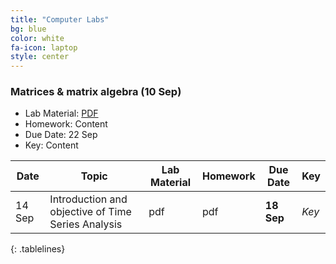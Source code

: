 ```yaml
---
title: "Computer Labs"
bg: blue
color: white
fa-icon: laptop
style: center
---
```


### Matrices & matrix algebra (10 Sep)

- Lab Material: [PDF](files/rmarkdown_example.Rmd)
- Homework: Content
- Due Date: 22 Sep
- Key: Content

<style>
.tablelines table, .tablelines td, .tablelines th {
        border: 1px solid black; 
        align: center;
        padding: 2px 10px;
        }
.tablelines table {
  margin:auto;
}
</style>

| **Date** | **Topic** | **Lab Material** | **Homework** | **Due Date** | **Key** |
| --- | --- | --- | --- |--- | --- |
| 14 Sep | Introduction and objective of Time Series Analysis | pdf | pdf | **18 Sep** |*Key*| 
{: .tablelines}

